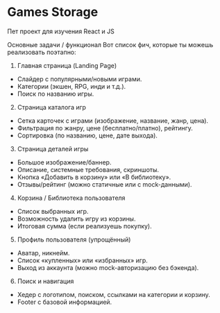 # Games Storage
Пет проект для изучения React и JS  


Основные задачи / функционал
Вот список фич, которые ты можешь реализовать поэтапно:

1. Главная страница (Landing Page)
  - Слайдер с популярными/новыми играми.
  - Категории (экшен, RPG, инди и т.д.).
  - Поиск по названию игры.
2. Страница каталога игр
  - Сетка карточек с играми (изображение, название, жанр, цена).
  - Фильтрация по жанру, цене (бесплатно/платно), рейтингу.
  - Сортировка (по названию, цене, дате выхода).
3. Страница деталей игры
  - Большое изображение/баннер.
  - Описание, системные требования, скриншоты.
  - Кнопка «Добавить в корзину» или «В библиотеку».
  - Отзывы/рейтинг (можно статичные или с mock-данными).
4. Корзина / Библиотека пользователя
  - Список выбранных игр.
  - Возможность удалить игру из корзины.
  - Итоговая сумма (если реализуешь покупку).
5. Профиль пользователя (упрощённый)
  - Аватар, никнейм.
  - Список «купленных» или «избранных» игр.
  - Выход из аккаунта (можно mock-авторизацию без бэкенда).
6. Поиск и навигация
  - Хедер с логотипом, поиском, ссылками на категории и корзину.
  - Footer с базовой информацией.
